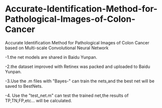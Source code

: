 # Accurate-Identification-Method-for-Pathological-Images-of-Colon-Cancer
Accurate Identification Method for Pathological Images of Colon Cancer based on Multi-scale Convolutional Neural Network

-1.the net models are shared in Baidu Yunpan.

-2.the dataset improved with Retinex was packed and uploaded to Baidu Yunpan.

-3.Use the .m files with "Bayes-" can train the nets,and the best net will be saved to BestNets.

-4. Use the "test_net.m" can test the trained net,the results of TP,TN,FP,etc... will be calculated.

